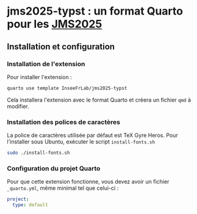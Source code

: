 # jms2025-typst : un format Quarto pour les [JMS2025](https://journees-methodologie-statistique.insee.net/)

## Installation et configuration

### Installation de l'extension

Pour installer l'extension :

```bash
quarto use template InseeFrLab/jms2025-typst
```

Cela installera l'extension avec le format Quarto et créera un fichier
`qmd` à modifier.

### Installation des polices de caractères

La police de caractères utilisée par défaut est TeX Gyre Heros.
Pour l'installer sous Ubuntu, exécuter le script `install-fonts.sh`

```bash
sudo ./install-fonts.sh
```

### Configuration du projet Quarto

Pour que cette extension fonctionne, vous devez avoir un fichier `_quarto.yml`, même minimal tel que celui-ci :

```{.yaml filename="_quarto.yml"}
project:
  type: default
```
